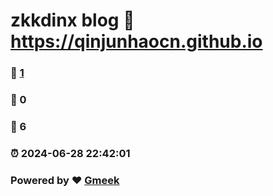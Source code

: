 # zkkdinx blog :link: https://qinjunhaocn.github.io 
### :page_facing_up: [1](https://qinjunhaocn.github.io/tag.html) 
### :speech_balloon: 0 
### :hibiscus: 6 
### :alarm_clock: 2024-06-28 22:42:01 
### Powered by :heart: [Gmeek](https://github.com/Meekdai/Gmeek)

